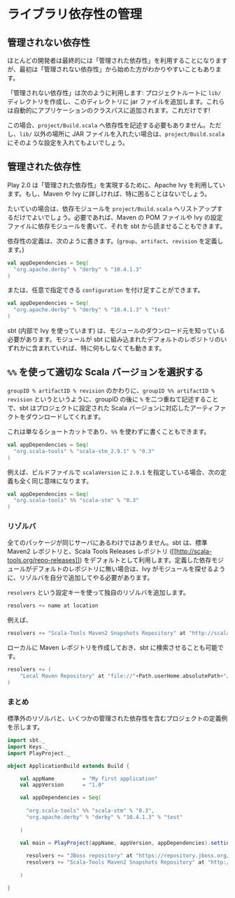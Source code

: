<!-- translated -->
<!--
# Managing library dependencies
-->
# ライブラリ依存性の管理

<!--
## Unmanaged dependencies
-->
## 管理されない依存性

<!--
Most people end up using managed dependencies - which allows for fine-grained control, but unmanaged dependencies can be simpler when starting out.
-->
ほとんどの開発者は最終的には「管理された依存性」を利用することになりますが、最初は「管理されない依存性」から始めた方がわかりやすいこともあります。

<!--
Unmanaged dependencies work like this: create a `lib/` directory in the root of your project and then add jar files to that directory. They will automatically be added to the application classpath. There’s not much else to it!
-->
「管理されない依存性」は次のように利用します: プロジェクトルートに `lib/` ディレクトリを作成し、このディレクトリに jar ファイルを追加します。これらは自動的にアプリケーションのクラスパスに追加されます。これだけです!

<!--
There’s nothing to add to `project/Build.scala` to use unmanaged dependencies, though you could change a configuration key if you’d like to use a directory different to `lib`.
-->
この場合、`project/Build.scala` へ依存性を記述する必要もありません。ただし、`lib/` 以外の場所に JAR ファイルを入れたい場合は、`project/Build.scala` にそのような設定を入れてもよいでしょう。

<!--
## Managed dependencies
-->
## 管理された依存性

<!--
Play 2.0 uses Apache Ivy (via sbt) to implement managed dependencies, so if you’re familiar with Maven or Ivy, you won’t have much trouble.
-->
Play 2.0 は「管理された依存性」を実現するために、Apache Ivy を利用しています。もし、Maven や Ivy に詳しければ、特に困ることはないでしょう。

<!--
Most of the time, you can simply list your dependencies in the `project/Build.scala` file. It’s also possible to write a Maven POM file or Ivy configuration file to externally configure your dependencies, and have sbt use those external configuration files.
-->
たいていの場合は、依存モジュールを `project/Build.scala` へリストアップするだけでよいでしょう。必要であれば、Maven の POM ファイルや Ivy の設定ファイルに依存モジュールを書いて、それを sbt から読ませることもできます。

<!--
Declaring a dependency looks like this (defining `group`, `artifact` and `revision`):
-->
依存性の定義は、次のように書きます。(`group`、`artifact`、`revision` を定義します。)

```scala
val appDependencies = Seq(
  "org.apache.derby" % "derby" % "10.4.1.3"
)
```

<!--
or like this, with an optional `configuration`:
-->
または、任意で指定できる `configuration` を付け足すことができます。

```scala
val appDependencies = Seq(
  "org.apache.derby" % "derby" % "10.4.1.3" % "test"
)
```

<!--
Of course, sbt (via Ivy) has to know where to download the module. If your module is in one of the default repositories sbt comes with, this will just work.
-->
sbt (内部で Ivy を使っています) は、モジュールのダウンロード元を知っている必要があります。モジュールが sbt に組み込まれたデフォルトのレポジトリのいずれかに含まれていれば、特に何もしなくても動きます。

<!--
### Getting the right Scala version with `%%`
-->
## `%%` を使って適切な Scala バージョンを選択する

<!--
If you use `groupID %% artifactID % revision` instead of `groupID % artifactID % revision` (the difference is the double `%%` after the `groupID`), sbt will add your project’s Scala version to the artifact name. This is just a shortcut. 
-->
`groupID % artifactID % revision` のかわりに、`groupID %% artifactID % revision` というというように、groupID の後に `%` を二つ重ねて記述することで、sbt はプロジェクトに設定された Scala バージョンに対応したアーティファクトをダウンロードしてくれます。

<!--
You could write this without the `%%`:
-->
これは単なるショートカットであり、`%%` を使わずに書くこともできます。

```scala
val appDependencies = Seq(
  "org.scala-tools" % "scala-stm_2.9.1" % "0.3"
)
```

<!--
Assuming the `scalaVersion` for your build is `2.9.1`, the following is identical:
-->
例えば、ビルドファイルで `scalaVersion` に `2.9.1` を指定している場合、次の定義も全く同じ意味になります。

```scala
val appDependencies = Seq(
  "org.scala-tools" %% "scala-stm" % "0.3"
)
```
<!--
### Resolvers
-->
### リゾルバ

<!--
Not all packages live on the same server; sbt uses the standard Maven2 repository and the Scala Tools Releases ([[http://scala-tools.org/repo-releases]]) repositories by default. If your dependency isn’t on one of the default repositories, you’ll have to add a resolver to help Ivy find it.
-->
全てのパッケージが同じサーバにあるわけではありません。sbt は、標準 Maven2 レポジトリと、Scala Tools Releases レポジトリ ([[http://scala-tools.org/repo-releases]]) をデフォルトとして利用します。定義した依存モジュールがデフォルトのレポジトリに無い場合は、Ivy がモジュールを探せるように、リゾルバを自分で追加してやる必要があります。

<!--
Use the `resolvers` setting key to add your own resolver.
-->
`resolvers` という設定キーを使って独自のリゾルバを追加します。

```scala
resolvers += name at location
```

<!--
For example:
-->
例えば、

```scala
resolvers += "Scala-Tools Maven2 Snapshots Repository" at "http://scala-tools.org/repo-snapshots"
```

<!--
sbt can search your local Maven repository if you add it as a repository:
-->
ローカルに Maven レポジトリを作成しておき、sbt に検索させることも可能です。

```scala
resolvers += (
    "Local Maven Repository" at "file://"+Path.userHome.absolutePath+"/.m2/repository"
)
```

<!--
### Final example
-->
### まとめ

<!--
Here is a final example, for a project defining several managed dependencies, with custom resolvers:
-->
標準外のリゾルバと、いくつかの管理された依存性を含むプロジェクトの定義例を示します。

```scala
import sbt._
import Keys._
import PlayProject._

object ApplicationBuild extends Build {

    val appName         = "My first application"
    val appVersion      = "1.0"

    val appDependencies = Seq(
        
      "org.scala-tools" %% "scala-stm" % "0.3",
      "org.apache.derby" % "derby" % "10.4.1.3" % "test"
      
    )

    val main = PlayProject(appName, appVersion, appDependencies).settings(defaultScalaSettings:_*).settings(
      
      resolvers += "JBoss repository" at "https://repository.jboss.org/nexus/content/repositories/",
      resolvers += "Scala-Tools Maven2 Snapshots Repository" at "http://scala-tools.org/repo-snapshots"
            
    )

}

```
